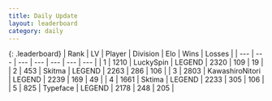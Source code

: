 ```yaml
---
title: Daily Update
layout: leaderboard
category: daily
---
```


{: .leaderboard}
| Rank | LV | Player | Division | Elo | Wins | Losses |
| --- | --- | --- | --- | --- | --- | --- |
| <span data-change="0">1</span> | 1210 | <span title="ID: 498412">LuckySpin</span> | LEGEND | <span data-change="19">2320</span> | <span data-change="5">109</span> | <span data-change="0">19</span> |
| <span data-change="0">2</span> | 453 | <span title="ID: 402846">Skitma</span> | LEGEND | <span data-change="-38">2263</span> | <span data-change="28">286</span> | <span data-change="9">106</span> |
| <span data-change="1">3</span> | 2803 | <span title="ID: 164871">KawashiroNitori</span> | LEGEND | <span data-change="-12">2239</span> | <span data-change="5">169</span> | <span data-change="2">49</span> |
| <span data-change="-1">4</span> | 1661 | <span title="ID: 353063">Sktima</span> | LEGEND | <span data-change="-25">2233</span> | <span data-change="10">305</span> | <span data-change="5">106</span> |
| <span data-change="3">5</span> | 825 | <span title="ID: 628233">Typeface</span> | LEGEND | <span data-change="31">2178</span> | <span data-change="13">248</span> | <span data-change="5">205</span> |